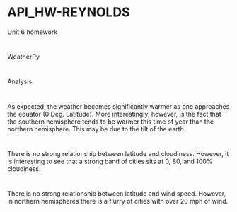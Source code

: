 # API_HW-REYNOLDS
Unit 6 homework
#
WeatherPy
#
Analysis
#
As expected, the weather becomes significantly warmer as one approaches the equator (0 Deg. Latitude). More interestingly, however, is the fact that the southern hemisphere tends to be warmer this time of year than the northern hemisphere. This may be due to the tilt of the earth.
#
There is no strong relationship between latitude and cloudiness. However, it is interesting to see that a strong band of cities sits at 0, 80, and 100% cloudiness.
#
There is no strong relationship between latitude and wind speed. However, in northern hemispheres there is a flurry of cities with over 20 mph of wind.
